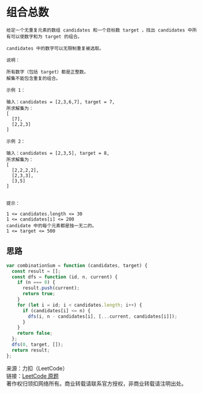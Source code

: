 # 组合总数

```text
给定一个无重复元素的数组 candidates 和一个目标数 target ，找出 candidates 中所有可以使数字和为 target 的组合。

candidates 中的数字可以无限制重复被选取。

说明：

所有数字（包括 target）都是正整数。
解集不能包含重复的组合。 

示例 1：

输入：candidates = [2,3,6,7], target = 7,
所求解集为：
[
  [7],
  [2,2,3]
]

示例 2：

输入：candidates = [2,3,5], target = 8,
所求解集为：
[
  [2,2,2,2],
  [2,3,3],
  [3,5]
]
 

提示：

1 <= candidates.length <= 30
1 <= candidates[i] <= 200
candidate 中的每个元素都是独一无二的。
1 <= target <= 500
```

## 思路

```js
var combinationSum = function (candidates, target) {
  const result = [];
  const dfs = function (id, n, current) {
    if (n === 0) {
      result.push(current);
      return true;
    }
    for (let i = id; i < candidates.length; i++) {
      if (candidates[i] <= n) {
        dfs(i, n - candidates[i], [...current, candidates[i]]);
      }
    }
    return false;
  };
  dfs(0, target, []);
  return result;
};
```

来源：力扣（LeetCode）  
链接：[LeetCode 原题](https://leetcode-cn.com/problems/combination-sum)  
著作权归领扣网络所有。商业转载请联系官方授权，非商业转载请注明出处。
